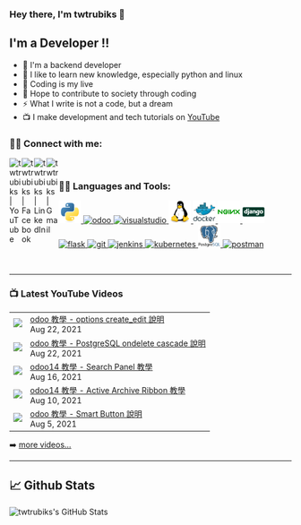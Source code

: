 ### Hey there, I'm twtrubiks 👋

## I'm a Developer !!

- 🔭 I'm a backend developer
- 🌱 I like to learn new knowledge, especially python and linux
- 👯 Coding is my live
- 🥅 Hope to contribute to society through coding
- ⚡  What I write is not a code, but a dream
- 📺 I make development and tech tutorials on [YouTube](https://www.youtube.com/user/blue524326)

### 🙋‍♂️ Connect with me:

[<img align="left" alt="twtrubiks | YouTube" width="22px" src="https://cdn.jsdelivr.net/npm/simple-icons@v3/icons/youtube.svg" />][youtube]
[<img align="left" alt="twtrubiks | Facebook" width="22px" src="https://cdn.jsdelivr.net/npm/simple-icons@v3/icons/facebook.svg" />][facebook]
[<img align="left" alt="twtrubiks | LinkedIn" width="22px" src="https://cdn.jsdelivr.net/npm/simple-icons@v3/icons/linkedin.svg" />][linkedin]
[<img align="left" alt="twtrubiks | Gmail" width="22px" src="https://cdn.jsdelivr.net/npm/simple-icons@v3/icons/gmail.svg" />][gmail]

<br />

### 👨‍💻 Languages and Tools:

<p align="left"> <a href="https://www.python.org" target="_blank"> <img src="https://raw.githubusercontent.com/devicons/devicon/master/icons/python/python-original.svg" alt="python" width="40" height="40"/> <a href="https://www.odoo.com/" target="_blank"> <img src="https://upload.wikimedia.org/wikipedia/commons/thumb/5/50/Odoo_logo.svg/320px-Odoo_logo.svg.png" alt="odoo" width="65" height="40"/> </a> <a href="https://code.visualstudio.com/" target="_blank"> <img src="https://upload.wikimedia.org/wikipedia/commons/thumb/9/9a/Visual_Studio_Code_1.35_icon.svg/240px-Visual_Studio_Code_1.35_icon.svg.png" alt="visualstudio" width="40" height="40"/> </a> <a href="https://www.linux.org/" target="_blank"> <img src="https://raw.githubusercontent.com/devicons/devicon/master/icons/linux/linux-original.svg" alt="linux" width="40" height="40"/> <a href="https://www.docker.com/" target="_blank"> <img src="https://raw.githubusercontent.com/devicons/devicon/master/icons/docker/docker-original-wordmark.svg" alt="docker" width="40" height="40"/> </a> </a> <a href="https://www.nginx.com" target="_blank"> <img src="https://raw.githubusercontent.com/devicons/devicon/master/icons/nginx/nginx-original.svg" alt="nginx" width="40" height="40"/> </a> </a> <a href="https://www.djangoproject.com/" target="_blank"> <img src="https://raw.githubusercontent.com/devicons/devicon/master/icons/django/django-original.svg" alt="django" width="40" height="40"/> </a> <a href="https://flask.palletsprojects.com/" target="_blank"> <img src="https://www.vectorlogo.zone/logos/pocoo_flask/pocoo_flask-icon.svg" alt="flask" width="40" height="40"/> </a> <a href="https://git-scm.com/" target="_blank"> <img src="https://www.vectorlogo.zone/logos/git-scm/git-scm-icon.svg" alt="git" width="40" height="40"/> </a> <a href="https://www.jenkins.io" target="_blank"> <img src="https://www.vectorlogo.zone/logos/jenkins/jenkins-icon.svg" alt="jenkins" width="40" height="40"/> </a> <a href="https://kubernetes.io" target="_blank"> <img src="https://www.vectorlogo.zone/logos/kubernetes/kubernetes-icon.svg" alt="kubernetes" width="40" height="40"/> </a> <a href="https://www.postgresql.org" target="_blank"> <img src="https://raw.githubusercontent.com/devicons/devicon/master/icons/postgresql/postgresql-original-wordmark.svg" alt="postgresql" width="40" height="40"/> </a> <a href="https://postman.com" target="_blank"> <img src="https://www.vectorlogo.zone/logos/getpostman/getpostman-icon.svg" alt="postman" width="40" height="40"/> </a> </p>

<br />

---

### 📺 Latest YouTube Videos

<table>
    <tbody>
<!-- YOUTUBE:START --><tr><td><a href="https://www.youtube.com/watch?v=GdPKllI7quI"><img width="140px" src="https://i.ytimg.com/vi/GdPKllI7quI/mqdefault.jpg"></a></td>
<td><a href="https://www.youtube.com/watch?v=GdPKllI7quI">odoo 教學 - options create_edit 說明</a><br/>Aug 22, 2021</td></tr>
<tr><td><a href="https://www.youtube.com/watch?v=OTh5R2LrwJE"><img width="140px" src="https://i.ytimg.com/vi/OTh5R2LrwJE/mqdefault.jpg"></a></td>
<td><a href="https://www.youtube.com/watch?v=OTh5R2LrwJE">odoo 教學 - PostgreSQL ondelete cascade 說明</a><br/>Aug 22, 2021</td></tr>
<tr><td><a href="https://www.youtube.com/watch?v=tZ6_2Q3r3Ok"><img width="140px" src="https://i.ytimg.com/vi/tZ6_2Q3r3Ok/mqdefault.jpg"></a></td>
<td><a href="https://www.youtube.com/watch?v=tZ6_2Q3r3Ok">odoo14 教學 - Search Panel 教學</a><br/>Aug 16, 2021</td></tr>
<tr><td><a href="https://www.youtube.com/watch?v=thhdGK9oebg"><img width="140px" src="https://i.ytimg.com/vi/thhdGK9oebg/mqdefault.jpg"></a></td>
<td><a href="https://www.youtube.com/watch?v=thhdGK9oebg">odoo14 教學 - Active Archive Ribbon 教學</a><br/>Aug 10, 2021</td></tr>
<tr><td><a href="https://www.youtube.com/watch?v=fsZK1KRgnF0"><img width="140px" src="https://i.ytimg.com/vi/fsZK1KRgnF0/mqdefault.jpg"></a></td>
<td><a href="https://www.youtube.com/watch?v=fsZK1KRgnF0">odoo 教學 - Smart Button 說明</a><br/>Aug 5, 2021</td></tr>
<!-- YOUTUBE:END -->
    </tbody>
</table>

➡️ [more videos...](https://www.youtube.com/user/blue524326)

---

## 📈 Github Stats

<p align="left">
  <img align="left" alt="twtrubiks's GitHub Stats" src="https://github-readme-stats.vercel.app/api?username=twtrubiks&show_icons=true&hide_border=true" />
</p>

[youtube]: https://www.youtube.com/user/blue524326
[linkedin]: https://www.linkedin.com/in/twtrubiks-a09330145/
[facebook]: https://www.facebook.com/TWTRubiks
[gmail]: mailto:twtrubiks@gmail.com

